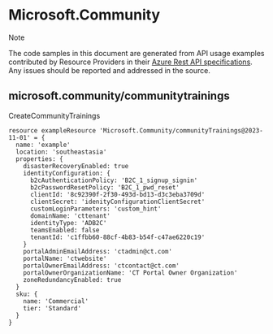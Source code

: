 # Microsoft.Community
  
> [!NOTE]
> The code samples in this document are generated from API usage examples contributed by Resource Providers in their [Azure Rest API specifications](https://github.com/Azure/azure-rest-api-specs). Any issues should be reported and addressed in the source.


## microsoft.community/communitytrainings

CreateCommunityTrainings
```bicep
resource exampleResource 'Microsoft.Community/communityTrainings@2023-11-01' = {
  name: 'example'
  location: 'southeastasia'
  properties: {
    disasterRecoveryEnabled: true
    identityConfiguration: {
      b2cAuthenticationPolicy: 'B2C_1_signup_signin'
      b2cPasswordResetPolicy: 'B2C_1_pwd_reset'
      clientId: '8c92390f-2f30-493d-bd13-d3c3eba3709d'
      clientSecret: 'idenityConfigurationClientSecret'
      customLoginParameters: 'custom_hint'
      domainName: 'cttenant'
      identityType: 'ADB2C'
      teamsEnabled: false
      tenantId: 'c1ffbb60-88cf-4b83-b54f-c47ae6220c19'
    }
    portalAdminEmailAddress: 'ctadmin@ct.com'
    portalName: 'ctwebsite'
    portalOwnerEmailAddress: 'ctcontact@ct.com'
    portalOwnerOrganizationName: 'CT Portal Owner Organization'
    zoneRedundancyEnabled: true
  }
  sku: {
    name: 'Commercial'
    tier: 'Standard'
  }
}
```
